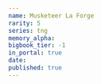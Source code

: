 ```yaml
---
name: Musketeer La Forge
rarity: 5
series: tng
memory_alpha:
bigbook_tier: -1
in_portal: true
date:
published: true
---
```



